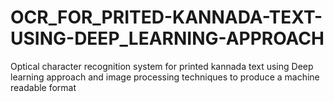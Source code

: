 # OCR_FOR_PRITED-KANNADA-TEXT-USING-DEEP_LEARNING-APPROACH
Optical character recognition system for printed kannada text using Deep learning approach and image processing techniques to produce a machine readable format
